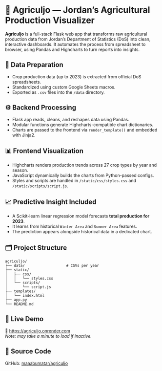 # 🌿 Agriculjo — Jordan’s Agricultural Production Visualizer

**Agriculjo** is a full-stack Flask web app that transforms raw agricultural production data from Jordan’s Department of Statistics (DoS) into clean, interactive dashboards. It automates the process from spreadsheet to browser, using Pandas and Highcharts to turn reports into insights.

## 🧾 Data Preparation

- Crop production data (up to 2023) is extracted from official DoS spreadsheets.
- Standardized using custom Google Sheets macros.
- Exported as `.csv` files into the `/data` directory.

## ⚙️ Backend Processing

- Flask app reads, cleans, and reshapes data using Pandas.
- Modular functions generate Highcharts-compatible chart dictionaries.
- Charts are passed to the frontend via `render_template()` and embedded with Jinja2.

## 📊 Frontend Visualization

- Highcharts renders production trends across 27 crop types by year and season.
- JavaScript dynamically builds the charts from Python-passed configs.
- Styles and scripts are handled in `/static/css/styles.css` and `/static/scripts/script.js`.

## 📈 Predictive Insight Included

- A Scikit-learn linear regression model forecasts **total production for 2023**.
- It learns from historical `Winter Area` and `Summer Area` features.
- The prediction appears alongside historical data in a dedicated chart.

## 🗂 Project Structure

```
agriculjo/
├── data/                   # CSVs per year
├── static/
│   ├── css/
│   │   └── styles.css
│   └── scripts/
│       └── script.js
├── templates/
│   └── index.html
├── app.py
└── README.md
```

## 🚀 Live Demo

🔗 https://agriculjo.onrender.com  
_Note: may take a minute to load if inactive._

## 📁 Source Code

GitHub: [maaabumatar/agriculjo](https://github.com/maaabumatar/agriculjo)
